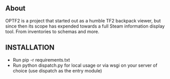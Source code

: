 ## About

OPTF2 is a project that started out as a humble TF2 backpack viewer, but since
then its scope has expended towards a full Steam information display tool. From
inventories to schemas and more.

## INSTALLATION

* Run pip -r requirements.txt
* Run python dispatch.py for local usage or via wsgi on your server of choice (use dispatch as the entry module)
